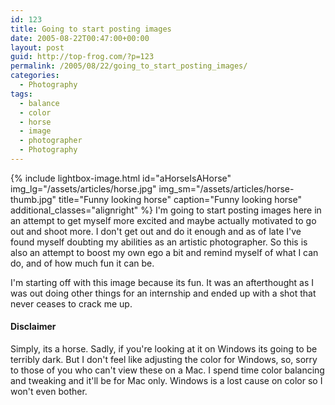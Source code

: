 ```yaml
---
id: 123
title: Going to start posting images
date: 2005-08-22T00:47:00+00:00
layout: post
guid: http://top-frog.com/?p=123
permalink: /2005/08/22/going_to_start_posting_images/
categories:
  - Photography
tags:
  - balance
  - color
  - horse
  - image
  - photographer
  - Photography
---
```


{% include lightbox-image.html 
  id="aHorseIsAHorse"
  img_lg="/assets/articles/horse.jpg"
  img_sm="/assets/articles/horse-thumb.jpg"
  title="Funny looking horse"
  caption="Funny looking horse"
  additional_classes="alignright"
%} I'm going to start posting images here in an attempt to get myself more excited and maybe actually motivated to go out and shoot more. I don't get out and do it enough and as of late I've found myself doubting my abilities as an artistic photographer. So this is also an attempt to boost my own ego a bit and remind myself of what I can do, and of how much fun it can be.

I'm starting off with this image because its fun. It was an afterthought as I was out doing other things for an internship and ended up with a shot that never ceases to crack me up.

#### Disclaimer

Simply, its a horse. Sadly, if you're looking at it on Windows its going to be terribly dark. But I don't feel like adjusting the color for Windows, so, sorry to those of you who can't view these on a Mac. I spend time color balancing and tweaking and it'll be for Mac only. Windows is a lost cause on color so I won't even bother.